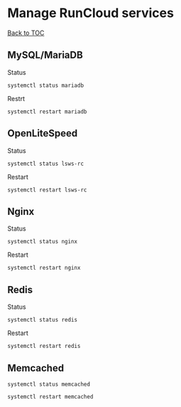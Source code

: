 # Manage RunCloud services

[Back to TOC](README.md) 

## MySQL/MariaDB

Status

```
systemctl status mariadb
```

Restrt

```
systemctl restart mariadb
```

## OpenLiteSpeed

Status

```
systemctl status lsws-rc
```

Restart

```
systemctl restart lsws-rc
```

## Nginx

Status

```
systemctl status nginx
```

Restart

```
systemctl restart nginx
```

## Redis

Status

```
systemctl status redis
```

Restart

```
systemctl restart redis
```

## Memcached

```
systemctl status memcached
```

```
systemctl restart memcached
```

